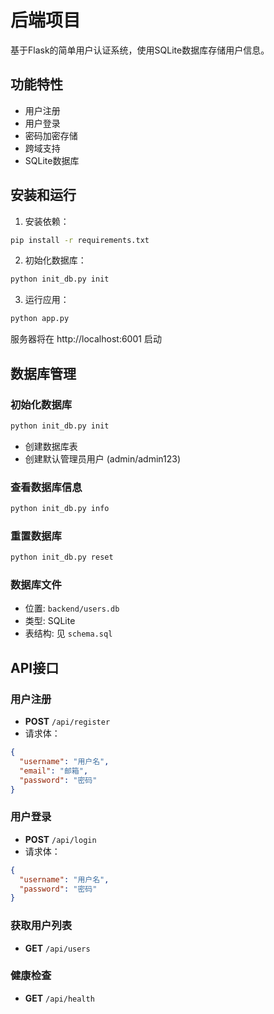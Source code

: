 # 后端项目

基于Flask的简单用户认证系统，使用SQLite数据库存储用户信息。

## 功能特性

- 用户注册
- 用户登录
- 密码加密存储
- 跨域支持
- SQLite数据库

## 安装和运行

1. 安装依赖：
```bash
pip install -r requirements.txt
```

2. 初始化数据库：
```bash
python init_db.py init
```

3. 运行应用：
```bash
python app.py
```

服务器将在 http://localhost:6001 启动

## 数据库管理

### 初始化数据库
```bash
python init_db.py init
```
- 创建数据库表
- 创建默认管理员用户 (admin/admin123)

### 查看数据库信息
```bash
python init_db.py info
```

### 重置数据库
```bash
python init_db.py reset
```

### 数据库文件
- 位置: `backend/users.db`
- 类型: SQLite
- 表结构: 见 `schema.sql`

## API接口

### 用户注册
- **POST** `/api/register`
- 请求体：
```json
{
  "username": "用户名",
  "email": "邮箱",
  "password": "密码"
}
```

### 用户登录
- **POST** `/api/login`
- 请求体：
```json
{
  "username": "用户名",
  "password": "密码"
}
```

### 获取用户列表
- **GET** `/api/users`

### 健康检查
- **GET** `/api/health`
